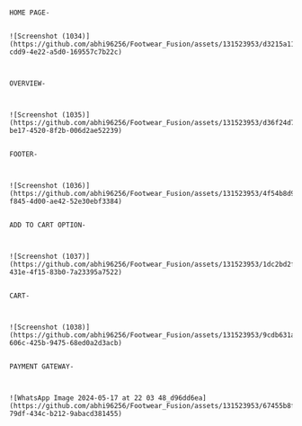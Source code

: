                                                                              HOME PAGE-

                                                                             ![Screenshot (1034)](https://github.com/abhi96256/Footwear_Fusion/assets/131523953/d3215a11-cdd9-4e22-a5d0-169557c7b22c)


                                                                             OVERVIEW-

                                                                             
                                                                             ![Screenshot (1035)](https://github.com/abhi96256/Footwear_Fusion/assets/131523953/d36f24d7-be17-4520-8f2b-006d2ae52239)

                                                                             FOOTER-

                                                                             
                                                                            ![Screenshot (1036)](https://github.com/abhi96256/Footwear_Fusion/assets/131523953/4f54b8d9-f845-4d00-ae42-52e30ebf3384)

                                                                            ADD TO CART OPTION-

                                                                            
                                                                            ![Screenshot (1037)](https://github.com/abhi96256/Footwear_Fusion/assets/131523953/1dc2bd2f-431e-4f15-83b0-7a23395a7522)

                                                                            CART-
                                                                            

                                                                            ![Screenshot (1038)](https://github.com/abhi96256/Footwear_Fusion/assets/131523953/9cdb631a-606c-425b-9475-68ed0a2d3acb)

                                                                            PAYMENT GATEWAY-

                                                                            
                                                                            ![WhatsApp Image 2024-05-17 at 22 03 48_d96dd6ea](https://github.com/abhi96256/Footwear_Fusion/assets/131523953/67455b8f-79df-434c-b212-9abacd381455)
